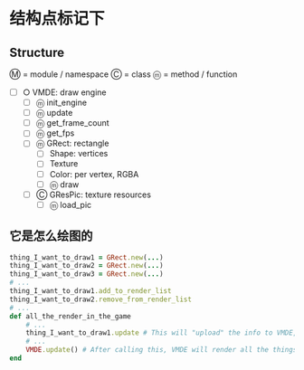结构点标记下
============

Structure
---------

Ⓜ = module / namespace
Ⓒ = class
ⓜ = method / function

 - [ ] ○ VMDE: draw engine
     - [ ] ⓜ init_engine
     - [ ] ⓜ update
     - [ ] ⓜ get_frame_count
     - [ ] ⓜ get_fps
     - [ ] ⓜ GRect: rectangle
         - [ ] Shape: vertices
         - [ ] Texture
         - [ ] Color: per vertex, RGBA
         - [ ] ⓜ draw
     - [ ] Ⓒ GResPic: texture resources
         - [ ] ⓜ load_pic

它是怎么绘图的
--------------

```ruby
thing_I_want_to_draw1 = GRect.new(...)
thing_I_want_to_draw2 = GRect.new(...)
thing_I_want_to_draw3 = GRect.new(...)
# ...
thing_I_want_to_draw1.add_to_render_list
thing_I_want_to_draw2.remove_from_render_list
# ...
def all_the_render_in_the_game
	# ...
	thing_I_want_to_draw1.update # This will "upload" the info to VMDE, if you don't use update, VMDE will not update this object but still render it (as what it is before)
	# ...
	VMDE.update() # After calling this, VMDE will render all the things in the render list and refresh the screen.
end
```
